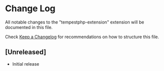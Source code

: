 # Change Log

All notable changes to the "tempestphp-extension" extension will be documented in this file.

Check [Keep a Changelog](http://keepachangelog.com/) for recommendations on how to structure this file.

## [Unreleased]

- Initial release